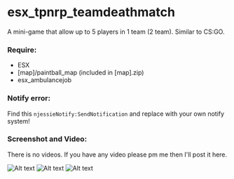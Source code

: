 # esx_tpnrp_teamdeathmatch
A mini-game that allow up to 5 players in 1 team (2 team). Similar to CS:GO.

### Require:
- ESX
- [map]/paintball_map (included in [map].zip)
- esx_ambulancejob

### Notify error:
Find this `njessieNotify:SendNotification` and replace with your own notify system!

### Screenshot and Video:
There is no videos. If you have any video please pm me then I'll post it here.

![Alt text](https://github.com/Sn0wBiT/esx_tpnrp_teamdeathmatch/blob/master/screenshot/20190814214434_1.jpg?raw=true)
![Alt text](https://github.com/Sn0wBiT/esx_tpnrp_teamdeathmatch/blob/master/screenshot/20190814214914_1.jpg?raw=true)
![Alt text](https://github.com/Sn0wBiT/esx_tpnrp_teamdeathmatch/blob/master/screenshot/20190814215809_1.jpg?raw=true)
